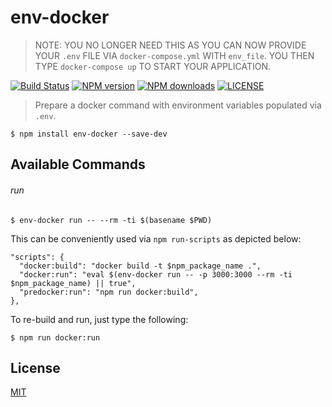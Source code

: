 # env-docker
> NOTE: YOU NO LONGER NEED THIS AS YOU CAN NOW PROVIDE YOUR `.env` FILE VIA `docker-compose.yml` WITH `env_file`. YOU THEN TYPE `docker-compose up` TO START YOUR APPLICATION.

[![Build Status](http://img.shields.io/travis/wilmoore/node-env-docker.svg)](https://travis-ci.org/wilmoore/node-env-docker) [![NPM version](http://img.shields.io/npm/v/env-docker.svg)](https://www.npmjs.org/package/env-docker) [![NPM downloads](http://img.shields.io/npm/dm/env-docker.svg)](https://www.npmjs.org/package/env-docker) [![LICENSE](http://img.shields.io/npm/l/env-docker.svg)](license)

> Prepare a docker command with environment variables populated via `.env`.

    $ npm install env-docker --save-dev

## Available Commands

###### run

    $ env-docker run -- --rm -ti $(basename $PWD)

This can be conveniently used via `npm run-scripts` as depicted below:

    "scripts": {
      "docker:build": "docker build -t $npm_package_name .",
      "docker:run": "eval $(env-docker run -- -p 3000:3000 --rm -ti $npm_package_name) || true",
      "predocker:run": "npm run docker:build",
    },

To re-build and run, just type the following:

    $ npm run docker:run

## License

  [MIT](license)

